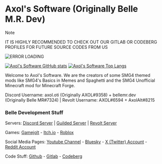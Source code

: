 # Axol's Software (Originally Belle M.R. Dev)

> [!NOTE]
> IT IS HIGHLY RECOMMENDED TO CHECK OUT OUR GITLAB OR CODEBERG PROFILES FOR FUTURE SOURCE CODES FROM US

![ERROR LOADING](https://yt3.googleusercontent.com/FJQW6OIrqRK5N5CCfrzj66djOxOJ93xQg1i07ltMgaAHDRaI4Xe6-2uhNmXuhFwNjn0Ul0kIZw=s160-c-k-c0x00ffffff-no-rj)

[![Axol's Software GitHub stats](https://github-readme-stats.vercel.app/api?username=BelleMRDev&theme=synthwave)](https://github.com/anuraghazra/github-readme-stats)
[![Axol's Software Top Langs](https://github-readme-stats.vercel.app/api/top-langs/?username=BelleMRDev&layout=pie)](https://github.com/anuraghazra/github-readme-stats)

Welcome to Axol's Software. We are the creators of some SMG4 themed mods like SMG4's Basics in Memes and Spaghetti and the SMG4 Unofficial Minecraft mod for Minecraft Forge.

Discord Username: axol.oti (Originally AXOL#9358) + bellemr.dev (Originally Belle MR#7324) | Revolt Username: AXOL#6594 + AxolAlt#8215

### Belle Development Stuff

Servers: [Discord Server](https://discord.gg/hrUV9aq3p2) | [Guilded Server](https://www.guilded.gg/Axols-Software) | [Revolt Server](https://rvlt.gg/WJmNxmkv)

Games: [Gamejolt](https://gamejolt.com/@BelleMetaRunner) - [Itch.io](https://bellemetarunner.itch.io) - [Roblox](https://www.roblox.com/users/6002597529/profile)

Social Media Pages: [Youtube Channel](https://www.youtube.com/channel/UCCYCRAt1srptO3dc7eeN4Yw) - [Bluesky](https://bsky.app/profile/did:plc:jcoqzgcqgtye7vmjhbjszpfd) - [X (Twitter) Account](https://twitter.com/BelleMRdev) - [Reddit Account](https://www.reddit.com/user/BelleMR)

Code Stuff: [Github](https://github.com/BelleMRDev) - [Gitlab](https://gitlab.com/bellemr) - [Codeberg](https://codeberg.org/BelleMRDev)